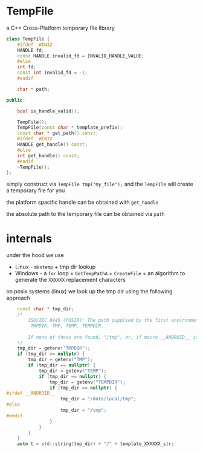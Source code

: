 # TempFile
a C++ Cross-Platform temporary file library

```cpp
class TempFile {
    #ifdef _WIN32
    HANDLE fd;
    const HANDLE invalid_fd = INVALID_HANDLE_VALUE;
    #else
    int fd;
    const int invalid_fd = -1;
    #endif

    char * path;

public:

    bool is_handle_valid();

    TempFile();
    TempFile(const char * template_prefix);
    const char * get_path() const;
    #ifdef _WIN32
    HANDLE get_handle() const;
    #else
    int get_handle() const;
    #endif
    ~TempFile();
};
```

simply construct via `TempFile tmp("my_file");` and the `TempFile` will create a temporary file for you

the platform spacific handle can be obtained with `get_handle`

the absolute path to the temporary file can be obtained via `path`

# internals

under the hood we use
- Linux - `mkstemp` + tmp dir lookup
- Windows - a `for` loop + `GetTempPathA` + `CreateFile` + an algorithm to generate the `XXXXXX` replacement characters

on posix systems (linux) we look up the tmp dir using the following approach

```cpp
    const char * tmp_dir;
    /*
        ISO/IEC 9945 (POSIX): The path supplied by the first environment variable found in the list
         TMPDIR, TMP, TEMP, TEMPDIR.
        
        If none of these are found, "/tmp", or, if macro __ANDROID__ is defined, "/data/local/tmp"
    */
    tmp_dir = getenv("TMPDIR");
    if (tmp_dir == nullptr) {
        tmp_dir = getenv("TMP");
        if (tmp_dir == nullptr) {
            tmp_dir = getenv("TEMP");
            if (tmp_dir == nullptr) {
                tmp_dir = getenv("TEMPDIR");
                if (tmp_dir == nullptr) {
#ifdef __ANDROID__
                    tmp_dir = "/data/local/tmp";
#else
                    tmp_dir = "/tmp";
#endif
                }
            }
        }
    }
    auto t = std::string(tmp_dir) + "/" + template_XXXXXX_str;
```